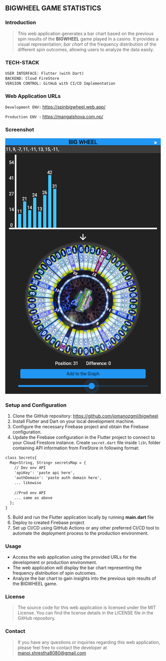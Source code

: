 ## BIGWHEEL GAME STATISTICS

### Introduction
>This web application generates a bar chart based on the previous spin results of the **BIGWHEEL** game played in a casino. It provides a visual representation; *bar chart* of the frequency distribution of the different spin outcomes, allowing users to analyze the data easily.

### TECH-STACK
```
USER INTERFACE: Flutter (with Dart)
BACKEND: Cloud FireStore
VERSION CONTROL: GitHub with CI/CD Implementation
```
### Web Application URLs
`Development ENV:` https://spinbigwheel.web.app/

`Production ENV :` https://mangalshova.com.np/

### Screenshot
![BIGWHEEL_APP](/assets/images/bigwheel_app.webp)

### Setup and Configuration
1. Clone the GitHub repository: https://github.com/jomanozgml/bigwheel
2. Install Flutter and Dart on your local development machine.
3. Configure the necessary Firebase project and obtain the Firebase configuration.
4. Update the Firebase configuration in the Flutter project to connect to your Cloud Firestore instance. Create `secret.dart` file inside `lib\` folder containing API information from FireStore in following format:
```
class Secrets{
  Map<String, String> secretsMap = {
    // Dev env API
    'apiKey': 'paste api here',
    'authDomain': 'paste auth domain here',
    ... likewise

    //Prod env API
    ... same as above
  };
}
```
5. Build and run the Flutter application locally by running **main.dart** file
6. Deploy to created Firebase project
7. Set up CI/CD using GitHub Actions or any other preferred CI/CD tool to automate the deployment process to the production environment.

### Usage
- Access the web application using the provided URLs for the development or production environment.
- The web application will display the bar chart representing the frequency distribution of spin outcomes.
- Analyze the bar chart to gain insights into the previous spin results of the BIGWHEEL game.

### License
>The source code for this web application is licensed under the MIT License. You can find the license details in the LICENSE file in the GitHub repository.

### Contact
>If you have any questions or inquiries regarding this web application, please feel free to contact the developer at manoj.shrestha8080@gmail.com